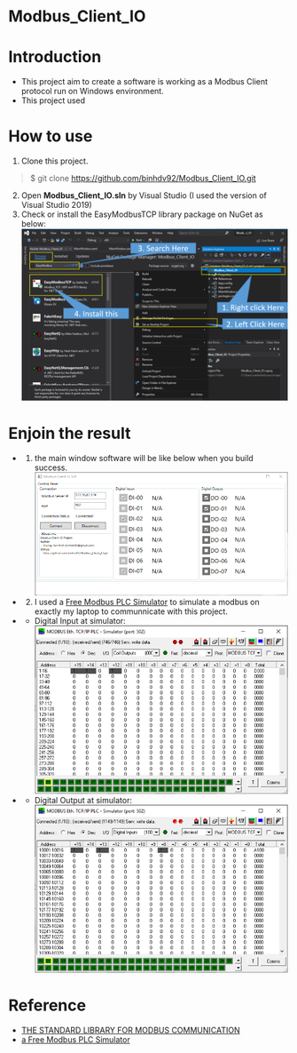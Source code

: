 # Modbus_Client_IO

# Introduction
- This project aim to create a software is working as a Modbus Client protocol run on Windows environment.
- This project used 

# How to use
1. Clone this project.
> $ git clone https://github.com/binhdv92/Modbus_Client_IO.git

2. Open **Modbus_Client_IO.sln** by Visual Studio (I used the version of Visual Studio 2019)
3. Check or install the EasyModbusTCP library package on NuGet as below:
![tu01.png](_media/tu01.png)

# Enjoin the result
- 1. the main window software will be like below when you build success.
![result01](_media/result01.png)

- 2. I used a [Free Modbus PLC Simulator](http://www.plcsimulator.org/) to simulate a modbus on exactly my laptop to communnicate with this project.
- - Digital Input at simulator:
![result02](_media/result02.png)

- - Digital Output at simulator:
![result02](_media/result03.png)

# Reference
- [THE STANDARD LIBRARY FOR MODBUS COMMUNICATION](http://easymodbustcp.net/en/)
- [a Free Modbus PLC Simulator](http://www.plcsimulator.org/)

